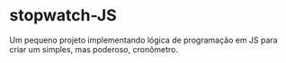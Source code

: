 # stopwatch-JS
Um pequeno projeto implementando lógica de programação em JS para criar um simples, mas poderoso, cronômetro.
